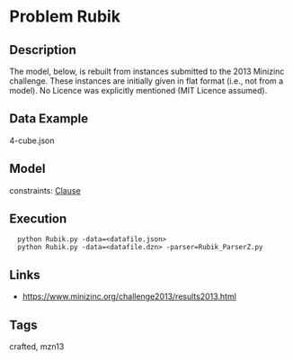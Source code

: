 # Problem Rubik
## Description
The model, below, is rebuilt from instances submitted to the 2013 Minizinc challenge.
These instances are initially given in flat format (i.e., not from a model).
No Licence was explicitly mentioned (MIT Licence assumed).

## Data Example
  4-cube.json

## Model
  constraints: [Clause](http://pycsp.org/documentation/constraints/Clause)

## Execution
```
  python Rubik.py -data=<datafile.json>
  python Rubik.py -data=<datafile.dzn> -parser=Rubik_ParserZ.py
```

## Links
  - https://www.minizinc.org/challenge2013/results2013.html

## Tags
  crafted, mzn13
